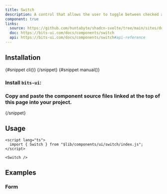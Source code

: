 ```yaml
---
title: Switch
description: A control that allows the user to toggle between checked and not checked.
component: true
links:
  source: https://github.com/huntabyte/shadcn-svelte/tree/main/sites/docs/src/lib/registry/ui/switch
  doc: https://bits-ui.com/docs/components/switch
  api: https://bits-ui.com/docs/components/switch#api-reference
---
```


<script>
  import { ComponentPreview, PMAddComp, PMInstall, Step, Steps, InstallTabs } from '$lib/components/docs';
</script>

<ComponentPreview name="switch-demo">

<div></div>

</ComponentPreview>

## Installation

<InstallTabs>
{#snippet cli()}
<PMAddComp name="switch" />
{/snippet}
{#snippet manual()}
<Steps>

### Install `bits-ui`:

<PMInstall command="bits-ui -D" />

### Copy and paste the component source files linked at the top of this page into your project.

</Steps>
{/snippet}
</InstallTabs>

## Usage

```svelte
<script lang="ts">
  import { Switch } from "$lib/components/ui/switch/index.js";
</script>

<Switch />
```

## Examples

### Form

<ComponentPreview name="switch-form">

<div></div>

</ComponentPreview>
